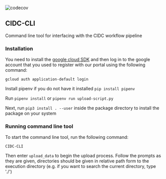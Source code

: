 ![codecov](https://codecov.io/gh/dfci/cidc-cli/branch/master/graph/badge.svg)
## CIDC-CLI

Command line tool for interfacing with the CIDC workflow pipeline

### Installation

You need to install the [google cloud SDK](https://cloud.google.com/sdk/install) and then log in to the google account that you used to register with our portal using the
following command:

`gcloud auth application-default login`


Install pipenv if you do not have it installed `pip install pipenv`

Run `pipenv install` or `pipenv run upload-script.py`

Next, run `pip3 install . --user` inside the package directory to install the package on your system

### Running command line tool

To start the command line tool, run the following command:

`CIDC-CLI`

Then enter `upload_data` to begin the upload process. Follow the prompts as they are given, directories should be given in relative path form to the execution directory (e.g. if you want to search the current directory, type './')

